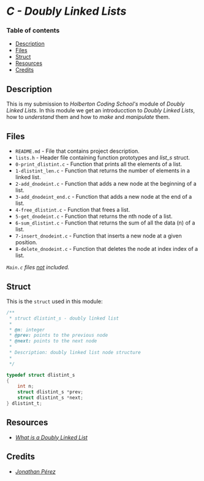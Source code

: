 # *C - Doubly Linked Lists*

### Table of contents

- [Description](#description)
- [Files](#files)
- [Struct](#struct)
- [Resources](#resources)
- [Credits](#credits)

## Description

This is my submission to *Holberton Coding School's* module of *Doubly Linked Lists*. In this module we get an introducction to *Doubly Linked Lists*, how to *understand* them and how to *make* and *manipulate* them.

## Files

- `README.md` - File that contains project description.
- `lists.h` - Header file containing function prototypes and *list_s* struct.
- `0-print_dlistint.c` - Function that prints all the elements of a list.
- `1-dlistint_len.c` - Function that returns the number of elements in a linked list.
- `2-add_dnodeint.c` - Function that adds a new node at the beginning of a list.
- `3-add_dnodeint_end.c` - Function that adds a new node at the end of a list.
- `4-free_dlistint.c` - Function that frees a list.
- `5-get_dnodeint.c` - Function that returns the nth node of a list.
- `6-sum_dlistint.c` - Function that returns the sum of all the data (n) of a list.
- `7-insert_dnodeint.c` - Function that inserts a new node at a given position.
- `8-delete_dnodeint.c` - Function that deletes the node at index index of a list.

*`Main.c` files <ins>not</ins> included.*

## Struct

This is the `struct` used in this module:
```c
/**
 * struct dlistint_s - doubly linked list
 *
 * @n: integer
 * @prev: points to the previous node
 * @next: points to the next node
 *
 * Description: doubly linked list node structure
 * 
 */

typedef struct dlistint_s
{
    int n;
    struct dlistint_s *prev;
    struct dlistint_s *next;
} dlistint_t;
```

## Resources

- *[What is a Doubly Linked List](https://youtu.be/k0pjD12bzP0?si=PhPTg_w0HJok_lDe)*

## Credits

- *[Jonathan Pérez](https://github.com/prodjohnper)*
